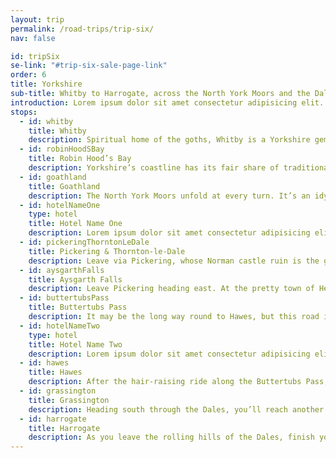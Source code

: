 ```yaml
---
layout: trip
permalink: /road-trips/trip-six/
nav: false

id: tripSix
se-link: "#trip-six-sale-page-link"
order: 6
title: Yorkshire
sub-title: Whitby to Harrogate, across the North York Moors and the Dales
introduction: Lorem ipsum dolor sit amet consectetur adipisicing elit. Iste recusandae maiores eum, eos quaerat delectus exercitationem ex sed repudiandae similique omnis? Cupiditate optio earum necessitatibus sequi, minima ipsum incidunt laborum commodi eveniet hic corporis molestias, repellendus animi quis iusto veritatis impedit? Consequuntur, ratione amet necessitatibus incidunt nobis velit. Ipsa eveniet mollitia debitis animi quam illum maxime, distinctio ea doloribus hic.
stops:
  - id: whitby
    title: Whitby
    description: Spiritual home of the goths, Whitby is a Yorkshire gem that perfectly juxtaposes a passion for melodrama with quaint seaside kitsch. Maybe it’s the looming remains of the famed abbey that overlooks the town, its gothic ruin thread with whispers of vampires and spooky happenings. Well it is that, that and the sweet shops and trinket stops that line the pilgrimage up the cliff that it perches on. It’s a curious mish mash, but one that is self-aware and undoubtedly woven into a setting that is very, very pretty. Oh, and the fish and chips here are excellent, of course. Your trip is ahead of you, but Whitby is not to be rushed; it is a scarily pleasant place.
  - id: robinHoodSBay
    title: Robin Hood’s Bay
    description: Yorkshire’s coastline has its fair share of traditional seaside towns, with their arcades, promenades and bucket-and-spade traditionalism. Robin Hood’s Bay is not one of them. This petite fishing village retains an untouched beauty, one of narrow, cobbled streets lined with ship captains’ ivy-clad cottages, throwback tearooms and artist studios. And no surprise artists flock here; the view of the bay is a rare glimpse into a time gone past, where life was governed by the churning North Sea. It’s a good final hoorah to this pretty coastline, before you veer inland to continue your Yorkshire drive.
  - id: goathland
    title: Goathland
    description: The North York Moors unfold at every turn. It’s an idyllic type of scenery, studded with familiar stone-cut villages immortalised in countless soaps and films. Hence this first stop, Goathland. Goathland’s honey-hued cottages and village-green pleasantry served as a backdrop for soap Heartbeat, though its more international claim to fame centres around the steam railway station, the site of Hogsmeade station in the Harry Potter films. After a quick photo op, onwards, leaving the moors behind.
  - id: hotelNameOne
    type: hotel
    title: Hotel Name One
    description: Lorem ipsum dolor sit amet consectetur adipisicing elit. Quia et neque porro a, labore repellendus iusto soluta, repudiandae deserunt iure animi optio, debitis explicabo quo. Nobis magnam quae neque voluptas enim, temporibus perspiciatis iusto nostrum veritatis nesciunt, sit cupiditate distinctio.
  - id: pickeringThorntonLeDale
    title: Pickering & Thornton-le-Dale
    description: Leave via Pickering, whose Norman castle ruin is the gateway to the moors. This bustling market town is filled with mom & pop shops, from bakeries to butchers, and indoor markets packed with local produce and antiques. Mondays are the busiest days, when the weekly market rolls into town. Just east of the town lies Thornton-le-Dale, another one of those chocolate-box villages that typify the rural beauty of this corner of Yorkshire. Pretty waterways dissect the small village, so take a stroll past the gorgeous thatched cottages and flowing streams for a rather twee adventure through this photogenic stop-off.
  - id: aysgarthFalls
    title: Aysgarth Falls
    description: Leave Pickering heading east. At the pretty town of Helmsley, go north to explore the roads that traverse the moors. At Laskill, take the single track road to Hawnby, heading north again toward Northallerton. Phew! It’s definitely the scenic way, but that’s what this whole trip is about. The views over the moors, the twists the turns… Well, now it’s on to the Dales. Start at the area’s showstopper - the Aysgarth Falls. A series of shallow, step-like falls stretch along a mile of the River Ure. Follow the path along the river to take in the Lower, Middle and Upper falls, which make up a truly captivating scene in the Dales.
  - id: buttertubsPass
    title: Buttertubs Pass
    description: It may be the long way round to Hawes, but this road is worth the detour. Indulge your motoring passions with a spin round the Buttertubs Pass. This dramatic road clings to the edge of the valley, with a rather flimsy rail warning of the rather fierce drop to one side. When you reach the summit, stop and eye the pass’s namesake - the strange craggy potholes known as the Buttertubs. A waterfall sinks into one of the holes, and the views up here are pretty special.
  - id: hotelNameTwo
    type: hotel
    title: Hotel Name Two
    description: Lorem ipsum dolor sit amet consectetur adipisicing elit. Quia et neque porro a, labore repellendus iusto soluta, repudiandae deserunt iure animi optio, debitis explicabo quo. Nobis magnam quae neque voluptas enim, temporibus perspiciatis iusto nostrum veritatis nesciunt, sit cupiditate distinctio.
  - id: hawes
    title: Hawes
    description: After the hair-raising ride along the Buttertubs Pass, sink into the slow life with a stop at the pretty market town of Hawes. This is the heart of Wensleydale, a name which should be familiar; tuck in to the town’s foodie spots (market day is Tuesday) and don’t miss picking up - you guessed it - Wensleydale cheese! Hawes even has its own waterfall in the centre of town, a picturesque backdrop to the antique and craft shops you can explore.
  - id: grassington
    title: Grassington
    description: Heading south through the Dales, you’ll reach another picture-postcard perfect village. Grassington’s Georgian centre, with its cobbled squares and picturesque cottages, is a wonderful base for exploring the local Dales, or sinking into a cosy pub for a spot of lunch. It’s quaint backdrop plays host to a number of annual festivals, from arts events to nostalgic recreations that have recently featured on the telly box.
  - id: harrogate
    title: Harrogate
    description: As you leave the rolling hills of the Dales, finish your Yorkshire road trip in the bustling town of Harrogate. The quintessential Victorian spa resort, Harrogate remains an upmarket, bougie getaway - its manicured gardens and Regency architecture are a fitting backdrop to cream tea elevenses and afternoon spa treatments, with all the pomp and indulgence that you would typically deserve after days of travelling around Yorkshire. So sink into it - you deserve it.
---
```

